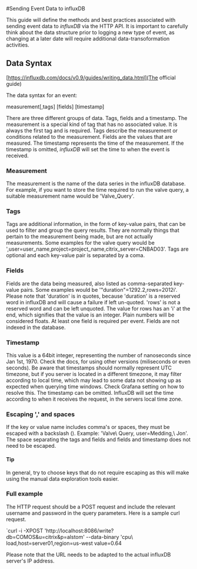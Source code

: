 #Sending Event Data to  influxDB

This guide will define the methods and best practices associated with sending event data to *influxDB* via the HTTP API.  It is important to carefully think about the data structure prior to logging a new type of event, as changing at a later date will require additional data-transoformation activities.

## Data Syntax

[https://influxdb.com/docs/v0.9/guides/writing_data.html](The official guide) 

The data syntax for an event:

measurement[,tags] [fields] [timestamp]

There are three different groups of data. Tags, fields and a timestamp.  The measurement is a special kind of tag that has no associated value.  It is always the first tag and is required.  Tags describe the measurement or conditions related to the measurement. Fields are the values that are measured.  The timestamp represents the time of the measurement. If the timestamp is omitted, *influxDB* will set the time to when the event is received.

### Measurement

The measurement is the name of the data series in the influxDB database. For example, if you want to store the time required to run the valve query, a suitable measurement name would be 'Valve_Query'.

### Tags

Tags are additional information, in the form of key-value pairs, that can be used to filter and group the query results. They are normally things that pertain to the measurement being made, but are not actually measurements.  Some examples for the valve query would be ',user=user_name,project=project_name,citrix_server=CNBAD03'. Tags are optional and each key-value pair is separated by a coma.

### Fields

Fields are the data being measured, also listed as comma-separated key-value pairs. Some examples would be '"duration"=1292.2,rows=2012i'.  Please note that 'duration' is in quotes, because 'duration' is a reserved word in influxDB and will cause a failure if left un-quoted. 'rows' is not a reserved word and can be left unquoted.  The value for rows has an 'i' at the end, which signifies that the value is an integer.  Plain numbers will be considered floats.  At least one field is required per event.  Fields are not indexed in the database.

### Timestamp
This value is a 64bit integer, representing the number of nanoseconds since Jan 1st, 1970.  Check the docs, for using other versions (miliseconds or even seconds).  Be aware that timestamps should normally represent UTC timezone, but if you server is located in a different timezone, it may filter according to local time, which may lead to some data not showing up as expected when querying time windows.  Check Grafana setting on how to resolve this.  The timestamp can be omitted. InfluxDB will set the time according to when it receives the request, in the servers local time zone.

### Escaping ',' and spaces

If the key or value name includes comma's or spaces, they must be escaped with a backslash (\).  Example: 'Valve\ Query, user=Medding\,\ Jon'.  The space separating the tags and fields and fields and timestamp does not need to be escaped.  

#### Tip
In general, try to choose keys that do not require escaping as this will make using the manual data exploration tools easier.

### Full example

The HTTP request should be a POST request and include the relevant username and password in the query parameters.  Here is a sample curl request.

`curl -i -XPOST 'http://localhost:8086/write?db=COMOS&u=citrix&p=alstom' --data-binary 'cpu\ load,host=server01,region=us-west value=0.64

Please note that the URL needs to be adapted to the actual influxDB server's IP address.
